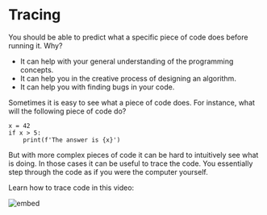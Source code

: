# Tracing

You should be able to predict what a specific piece of code does before running it. Why?

- It can help with your general understanding of the programming concepts.
- It can help you in the creative process of designing an algorithm.
- It can help you with finding bugs in your code.

Sometimes it is easy to see what a piece of code does. For instance, what will the following piece of code do?

    x = 42
    if x > 5:
        print(f'The answer is {x}')

But with more complex pieces of code it can be hard to intuitively see what is doing. In those cases it can be useful to trace the code. You essentially step through the code as if you were the computer yourself.

Learn how to trace code in this video:

![embed](https://api.eu.kaltura.com/p/120/sp/12000/embedIframeJs/uiconf_id/23449960/partner_id/120?iframeembed=true&playerId=kaltura_player&entry_id=0_2t4s71kc&flashvars[streamerType]=auto&amp;flashvars[localizationCode]=en_US&amp;flashvars[leadWithHTML5]=true&amp;flashvars[sideBarContainer.plugin]=true&amp;flashvars[sideBarContainer.position]=left&amp;flashvars[sideBarContainer.clickToClose]=true&amp;flashvars[chapters.plugin]=true&amp;flashvars[chapters.layout]=vertical&amp;flashvars[chapters.thumbnailRotator]=false&amp;flashvars[streamSelector.plugin]=true&amp;flashvars[EmbedPlayer.SpinnerTarget]=videoHolder&amp;flashvars[dualScreen.plugin]=true&amp;flashvars[hotspots.plugin]=1&amp;flashvars[Kaltura.addCrossoriginToIframe]=true&amp;&wid=0_4f4m1dez)
